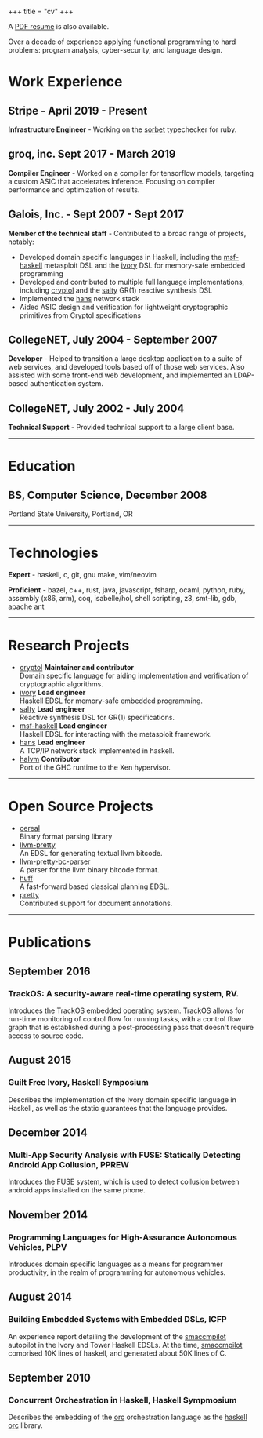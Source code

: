 +++
title = "cv"
+++

A [PDF resume](resume.pdf) is also available.

Over a decade of experience applying functional programming to hard problems:
program analysis, cyber-security, and language design.

# Work Experience

## Stripe - April 2019 - Present
**Infrastructure Engineer** - Working on the [sorbet] typechecker for ruby.

## groq, inc. Sept 2017 - March 2019
**Compiler Engineer** - Worked on a compiler for tensorflow models,
targeting a custom ASIC that accelerates inference. Focusing on compiler
performance and optimization of results.

## Galois, Inc. - Sept 2007 - Sept 2017
**Member of the technical staff** - Contributed to a broad range of projects,
notably:
* Developed domain specific languages in Haskell, including the
  [msf-haskell] metasploit DSL and the [ivory] DSL for memory-safe
  embedded programming
* Developed and contributed to multiple full language implementations,
  including [cryptol] and the [salty] GR(1) reactive synthesis DSL
* Implemented the [hans] network stack
* Aided ASIC design and verification for lightweight cryptographic
  primitives from Cryptol specifications

## CollegeNET, July 2004 - September 2007
**Developer** - Helped to transition a large desktop application to a suite of
web services, and developed tools based off of those web services. Also
assisted with some front-end web development, and implemented an LDAP-based
authentication system.

## CollegeNET, July 2002 - July 2004
**Technical Support** - Provided technical support to a large client base.

---

# Education

## **BS, Computer Science**, December 2008
Portland State University, Portland, OR

---

# Technologies

**Expert** - haskell, c, git, gnu make, vim/neovim

**Proficient** - bazel, c++, rust, java, javascript, fsharp, ocaml, python,
ruby, assembly (x86, arm), coq, isabelle/hol, shell scripting, z3, smt-lib, gdb,
apache ant


---

# Research Projects

* [cryptol] **Maintainer and contributor**  
  Domain specific language for aiding implementation and verification of
  cryptographic algorithms.
* [ivory] **Lead engineer**  
  Haskell EDSL for memory-safe embedded programming.
* [salty] **Lead engineer**  
  Reactive synthesis DSL for GR(1) specifications.
* [msf-haskell] **Lead engineer**  
  Haskell EDSL for interacting with the metasploit framework.
* [hans] **Lead engineer**  
  A TCP/IP network stack implemented in haskell.
* [halvm] **Contributor**  
  Port of the GHC runtime to the Xen hypervisor.

---

# Open Source Projects

- [cereal]  
  Binary format parsing library
- [llvm-pretty]  
  An EDSL for generating textual llvm bitcode.
- [llvm-pretty-bc-parser]  
  A parser for the llvm binary bitcode format.
- [huff]  
  A fast-forward based classical planning EDSL.
- [pretty]  
  Contributed support for document annotations.

---

# Publications

## September 2016

### TrackOS: A security-aware real-time operating system, RV.
Introduces the TrackOS embedded operating system. TrackOS allows for run-time
monitoring of control flow for running tasks, with a control flow graph that is
established during a post-processing pass that doesn't require access to source
code.

## August 2015

### Guilt Free Ivory, Haskell Symposium
Describes the implementation of the Ivory domain specific language in Haskell,
as well as the static guarantees that the language provides.

## December 2014

### Multi-App Security Analysis with FUSE: Statically Detecting Android App Collusion, PPREW
Introduces the FUSE system, which is used to detect collusion between android
apps installed on the same phone.

## November 2014

### Programming Languages for High-Assurance Autonomous Vehicles, PLPV
Introduces domain specific languages as a means for programmer productivity, in
the realm of programming for autonomous vehicles.

## August 2014

### Building Embedded Systems with Embedded DSLs, ICFP
An experience report detailing the development of the [smaccmpilot] autopilot in
the Ivory and Tower Haskell EDSLs. At the time, [smaccmpilot] comprised 10K
lines of haskell, and generated about 50K lines of C.

## September 2010

### Concurrent Orchestration in Haskell, Haskell Sympmosium
Describes the embedding of the [orc] orchestration language as the [haskell orc]
library.



[cryptol]: https://cryptol.net "Cryptol"
[salty]: https://github.com/galoisinc/salty "Salty"
[ivory]: https://ivorylang.org "Ivory"
[msf-haskell]: https://github.com/galoisinc/msf-haskell "MSF-Haskell"
[hans]: https://github.com/galoisinc/hans "HaNS"
[halvm]: https://github.com/galoisinc/halvm "HaLVM"
[cereal]: https://github.com/galoisinc/cereal "cereal"
[llvm-pretty]: https://github.com/elliottt/llvm-pretty "llvm-pretty"
[llvm-pretty-bc-parser]: https://github.com/galoisinc/llvm-pretty-bc-parser
[huff]: https://github.com/elliottt/huff "huff"
[pretty]: https://github.com/haskell/pretty "pretty"
[smaccmpilot]: https://smaccmpilot.org/ "SMACCMPilot"
[haskell orc]: https://hackage.haskell.org/package/orc "Orc"
[orc]: http://orc.csres.utexas.edu/research.shtml "Orc"
[sorbet]: https://sorbet.org
